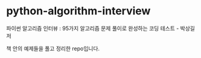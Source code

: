 # python-algorithm-interview
파이썬 알고리즘 인터뷰 : 95가지 알고리즘 문제 풀이로 완성하는 코딩 테스트 - 박상길 저

책 안의 예제들을 풀고 정리한 repo입니다.
